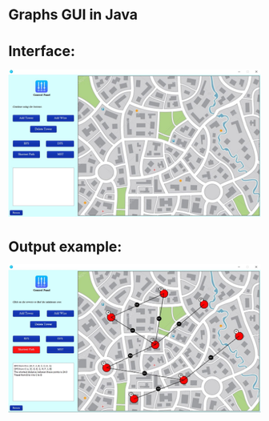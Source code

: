 # Graphs GUI in Java

# Interface:
![Interface](https://github.com/DarioMejia/Graphs-GUI/blob/main/GUI.jpg)
# Output example:
![Example](https://github.com/DarioMejia/Graphs-GUI/blob/main/GUI-Example.jpg)
